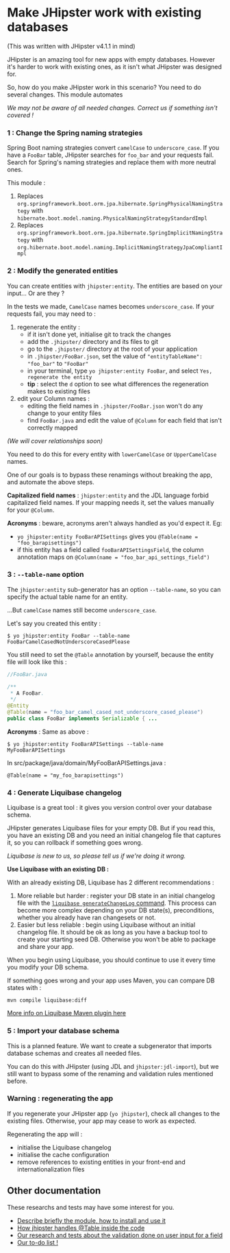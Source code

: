 # Make JHipster work with existing databases

(This was written with JHipster v4.1.1 in mind)

JHipster is an amazing tool for new apps with empty databases. However it's harder to work with existing ones, as it isn't what JHipster was designed for.

So, how do you make JHipster work in this scenario? You need to do several changes. This module automates

*We may not be aware of all needed changes. Correct us if something isn't covered !*

### 1 : Change the Spring naming strategies 

Spring Boot naming strategies convert `camelCase` to `underscore_case`. If you have a `FooBar` table, JHipster searches for `foo_bar` and your requests fail. Search for Spring's naming strategies and replace them with more neutral ones.

This module :

1. Replaces `org.springframework.boot.orm.jpa.hibernate.SpringPhysicalNamingStrategy` with `hibernate.‌boot.model.naming.Ph‌ysicalNamingStrategy‌StandardImpl`
1. Replaces `org.springframework.boot.orm.jpa.hibernate.SpringImplicitNamingStrategy` with `org.hibernate.boot.model.naming.ImplicitNamingStrategyJpaCompliantImpl`

### 2 : Modify the generated entities

You can create entities with `jhipster:entity`. The entities are based on your input... Or are they ?

In the tests we made, `CamelCase` names becomes `underscore_case`. If your requests fail, you may need to :

1. regenerate the entity :
    * if it isn't done yet, initialise git to track the changes
    * add the `.jhipster/` directory and its files to git
    * go to the `.jhipster/` directory at the root of your application
    * in `.jhipster/FooBar.json`, set the value of `"entityTableName": "foo_bar"` to `"FooBar"`
    * in your terminal, type `yo jhipster:entity FooBar`, and select `Yes, regenerate the entity`
    * **tip** : select the `d` option to see what differences the regeneration makes to existing files
1. edit your Column names :
    * editing the field names in `.jhipster/FooBar.json` won't do any change to your entity files
    * find `FooBar.java` and edit the value of `@Column` for each field that isn't correctly mapped

*(We will cover relationships soon)*

You need to do this for every entity with `lowerCamelCase` or `UpperCamelCase` names.

One of our goals is to bypass these renamings without breaking the app, and automate the above steps.

**Capitalized field names** : `jhipster:entity` and the JDL language forbid capitalized field names. If your mapping needs it, set the values manually for your `@Column`.

**Acronyms** : beware, acronyms aren't always handled as you'd expect it. Eg:

 * `yo jhipster:entity FooBarAPISettings` gives you `@Table(name = "foo_barapisettings")`
 * if this entity has a field called `fooBarAPISettingsField`, the column annotation maps on `@Column(name = "foo_bar_api_settings_field")`

### 3 : `--table-name` option

The `jhipster:entity` sub-generator has an option `--table-name`, so you can specify the actual table name for an entity.

...But `camelCase` names still become `underscore_case`.

Let's say you created this entity :

```
$ yo jhipster:entity FooBar --table-name FooBarCamelCasedNotUnderscoreCasedPlease
```

You still need to set the `@Table` annotation by yourself, because the entity file will look like this :

```java
//FooBar.java

/**
 * A FooBar.
 */
@Entity
@Table(name = "foo_bar_camel_cased_not_underscore_cased_please")
public class FooBar implements Serializable { ...
```

**Acronyms** : Same as above :

```
$ yo jhipster:entity FooBarAPISettings --table-name MyFooBarAPISettings
```

In src/package/java/domain/MyFooBarAPISettings.java :

```
@Table(name = "my_foo_barapisettings")
```

### 4 : Generate Liquibase changelog

Liquibase is a great tool : it gives you version control over your database schema.

JHipster generates Liquibase files for your empty DB. But if you read this, you have an existing DB and you need an initial changelog file that captures it, so you can rollback if something goes wrong.

*Liquibase is new to us, so please tell us if we're doing it wrong.*

**Use Liquibase with an existing DB :**

With an already existing DB, Liquibase has 2 different recommendations :

1. More reliable but harder : register your DB state in an initial changelog file with the [`liquibase generateChangeLog` command](http://www.liquibase.org/documentation/generating_changelogs.html). This process can become more complex depending on your DB state(s), preconditions, whether you already have ran changesets or not.
2. Easier but less reliable : begin using Liquibase without an initial changelog file. It should be ok as long as you have a backup tool to create your starting seed DB. Otherwise you won't be able to package and share your app.

When you begin using Liquibase, you should continue to use it every time you modify your DB schema.

If something goes wrong and your app uses Maven, you can compare DB states with :

```
mvn compile liquibase:diff
```

[More info on Liquibase Maven plugin here](http://www.liquibase.org/documentation/maven/maven_diff.html)

### 5 : Import your database schema

This is a planned feature. We want to create a subgenerator that imports database schemas and creates all needed files.

You can do this with JHipster (using JDL and `jhipster:jdl-import`), but we still want to bypass some of the renaming and validation rules mentioned before.

### Warning : regenerating the app

If you regenerate your JHipster app (`yo jhipster`), check all changes to the existing files. Otherwise, your app may cease to work as expected.

Regenerating the app will :

* initialise the Liquibase changelog
* initialise the cache configuration
* remove references to existing entities in your front-end and internationalization files

## Other documentation

These researchs and tests may have some interest for you.

* [Describe briefly the module, how to install and use it](./README.md)
* [How jhipster handles @Table inside the code](./entityTableName.md)
* [Our research and tests about the validation done on user input for a field](./forbiddenCapital.md)
* [Our to-do list !](./todo.md)
